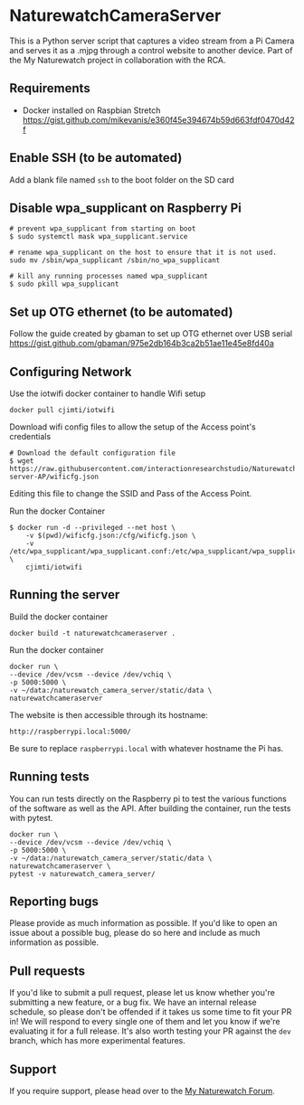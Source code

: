 # NaturewatchCameraServer

This is a Python server script that captures a video stream from a Pi Camera and serves it as a .mjpg through a control website to another device. Part of the My Naturewatch project in collaboration with the RCA.

## Requirements

- Docker installed on Raspbian Stretch
https://gist.github.com/mikevanis/e360f45e394674b59d663fdf0470d42f

## Enable SSH (to be automated) 

Add a blank file named `ssh` to the boot folder on the SD card

## Disable wpa_supplicant on Raspberry Pi

	# prevent wpa_supplicant from starting on boot
	$ sudo systemctl mask wpa_supplicant.service

	# rename wpa_supplicant on the host to ensure that it is not used.
	sudo mv /sbin/wpa_supplicant /sbin/no_wpa_supplicant

	# kill any running processes named wpa_supplicant
	$ sudo pkill wpa_supplicant

## Set up OTG ethernet (to be automated) 

Follow the guide created by gbaman to set up OTG ethernet over USB serial https://gist.github.com/gbaman/975e2db164b3ca2b51ae11e45e8fd40a

## Configuring Network

Use the iotwifi docker container to handle Wifi setup

	docker pull cjimti/iotwifi
	
Download wifi config files to allow the setup of the Access point's credentials 

	# Download the default configuration file
	$ wget https://raw.githubusercontent.com/interactionresearchstudio/NaturewatchCameraServer/wip/flask-server-AP/wificfg.json
	
Editing this file to change the SSID and Pass of the Access Point.

Run the docker Container

	$ docker run -d --privileged --net host \
      	-v $(pwd)/wificfg.json:/cfg/wificfg.json \
      	-v /etc/wpa_supplicant/wpa_supplicant.conf:/etc/wpa_supplicant/wpa_supplicant.conf \
      	cjimti/iotwifi

## Running the server

Build the docker container
	
	docker build -t naturewatchcameraserver .
    
    
Run the docker container

    docker run \
    --device /dev/vcsm --device /dev/vchiq \
    -p 5000:5000 \
    -v ~/data:/naturewatch_camera_server/static/data \
    naturewatchcameraserver

The website is then accessible through its hostname:

	http://raspberrypi.local:5000/
	
Be sure to replace `raspberrypi.local` with whatever hostname the Pi has.

## Running tests

You can run tests directly on the Raspberry pi to test the various functions of the
software as well as the API. After building the container, run the tests with pytest.

    docker run \
    --device /dev/vcsm --device /dev/vchiq \
    -p 5000:5000 \
    -v ~/data:/naturewatch_camera_server/static/data \
    naturewatchcameraserver \
    pytest -v naturewatch_camera_server/

## Reporting bugs

Please provide as much information as possible. If you'd like to open an issue about a 
possible bug, please do so here and include as much information as possible. 

## Pull requests

If you'd like to submit a pull request, please let us know whether you're submitting a
new feature, or a bug fix. We have an internal release schedule, so please don't be
offended if it takes us some time to fit your PR in! We will respond to every single 
one of them and let you know if we're evaluating it for a full release. It's also worth 
testing your PR against the `dev` branch, which has more experimental features.

## Support

If you require support, please head over to the [My Naturewatch Forum](https://mynaturewatch.net/forum).

